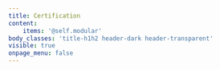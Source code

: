 ```yaml
---
title: Certification
content:
    items: '@self.modular'
body_classes: 'title-h1h2 header-dark header-transparent'
visible: true
onpage_menu: false
---
```


